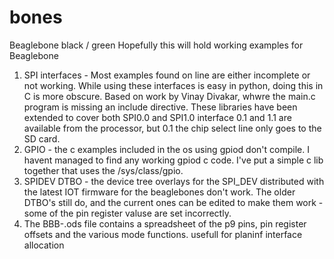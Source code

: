 # bones
Beaglebone black / green
Hopefully this will hold working examples for Beaglebone
1) SPI interfaces - Most examples found on line are either incomplete or not working. While using these interfaces is easy in python, doing this in C is more obscure. Based on work by  Vinay Divakar, whwre the main.c program is missing an include directive. These libraries have been extended to cover both SPI0.0 and SPI1.0 interface 0.1 and 1.1 are available from the processor, but 0.1 the chip select line only goes to the SD card.
2) GPIO - the c examples included in the os using gpiod don't compile. I havent managed to find any working gpiod c code.  I've put a simple c lib together that uses the /sys/class/gpio.
3) SPIDEV DTBO - the device tree overlays for the SPI_DEV distributed with the latest IOT firmware for the beaglebones don't work. The older DTBO's still do, and the current ones can be edited to make them work - some of the pin register valuse are set incorrectly.
4) The BBB-.ods file contains a spreadsheet of the p9 pins, pin register offsets and the various mode functions. usefull for planinf interface allocation
